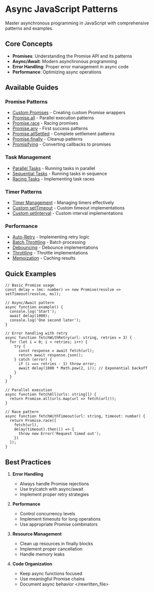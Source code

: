 # Async JavaScript Patterns

Master asynchronous programming in JavaScript with comprehensive patterns and examples.

## Core Concepts

- **Promises**: Understanding the Promise API and its patterns
- **Async/Await**: Modern asynchronous programming
- **Error Handling**: Proper error management in async code
- **Performance**: Optimizing async operations

## Available Guides

### Promise Patterns

- [Custom Promises](/examples/async/promises/custom-promise-usage) - Creating custom Promise wrappers
- [Promise.all](/examples/async/promises/promise-all) - Parallel execution patterns
- [Promise.race](/examples/async/promises/promise-race) - Racing promises
- [Promise.any](/examples/async/promises/promise-any) - First success patterns
- [Promise.allSettled](/examples/async/promises/promise-allsettled) - Complete settlement patterns
- [Promise.finally](/examples/async/promises/promise-finally) - Cleanup patterns
- [Promisifying](/examples/async/promises/promisifying) - Converting callbacks to promises

### Task Management

- [Parallel Tasks](/examples/async/tasks/parallel) - Running tasks in parallel
- [Sequential Tasks](/examples/async/tasks/sequential) - Running tasks in sequence
- [Racing Tasks](/examples/async/tasks/racing) - Implementing task races

### Timer Patterns

- [Timer Management](/examples/async/control-flow/timer-management) - Managing timers effectively
- [Custom setTimeout](/examples/async/control-flow/custom-settimeout) - Custom timeout implementations
- [Custom setInterval](/examples/async/control-flow/custom-setinterval) - Custom interval implementations

### Performance

- [Auto-Retry](/examples/async/performance/auto-retry) - Implementing retry logic
- [Batch Throttling](/examples/async/performance/batch-throttling) - Batch processing
- [Debouncing](/examples/async/performance/debouncing) - Debounce implementations
- [Throttling](/examples/async/performance/throttling) - Throttle implementations
- [Memoization](/examples/async/performance/memoization) - Caching results

## Quick Examples

```typescript:preview
// Basic Promise usage
const delay = (ms: number) => new Promise(resolve => setTimeout(resolve, ms));

// Async/Await pattern
async function example() {
  console.log('Start');
  await delay(1000);
  console.log('One second later');
}

// Error handling with retry
async function fetchWithRetry(url: string, retries = 3) {
  for (let i = 0; i < retries; i++) {
    try {
      const response = await fetch(url);
      return await response.json();
    } catch (error) {
      if (i === retries - 1) throw error;
      await delay(1000 * Math.pow(2, i)); // Exponential backoff
    }
  }
}

// Parallel execution
async function fetchAll(urls: string[]) {
  return Promise.all(urls.map(url => fetch(url)));
}

// Race pattern
async function fetchWithTimeout(url: string, timeout: number) {
  return Promise.race([
    fetch(url),
    delay(timeout).then(() => {
      throw new Error('Request timed out');
    })
  ]);
}
```

## Best Practices

1. **Error Handling**

   - Always handle Promise rejections
   - Use try/catch with async/await
   - Implement proper retry strategies

2. **Performance**

   - Control concurrency levels
   - Implement timeouts for long operations
   - Use appropriate Promise combinators

3. **Resource Management**

   - Clean up resources in finally blocks
   - Implement proper cancellation
   - Handle memory leaks

4. **Code Organization**
   - Keep async functions focused
   - Use meaningful Promise chains
   - Document async behavior
     </rewritten_file>
